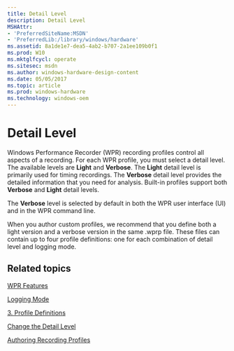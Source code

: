 ```yaml
---
title: Detail Level
description: Detail Level
MSHAttr:
- 'PreferredSiteName:MSDN'
- 'PreferredLib:/library/windows/hardware'
ms.assetid: 8a1de1e7-dea5-4ab2-b707-2a1ee109b0f1
ms.prod: W10
ms.mktglfcycl: operate
ms.sitesec: msdn
ms.author: windows-hardware-design-content
ms.date: 05/05/2017
ms.topic: article
ms.prod: windows-hardware
ms.technology: windows-oem
---
```


# Detail Level


Windows Performance Recorder (WPR) recording profiles control all aspects of a recording. For each WPR profile, you must select a detail level. The available levels are **Light** and **Verbose**. The **Light** detail level is primarily used for timing recordings. The **Verbose** detail level provides the detailed information that you need for analysis. Built-in profiles support both **Verbose** and **Light** detail levels.

The **Verbose** level is selected by default in both the WPR user interface (UI) and in the WPR command line.

When you author custom profiles, we recommend that you define both a light version and a verbose version in the same .wprp file. These files can contain up to four profile definitions: one for each combination of detail level and logging mode.

## Related topics


[WPR Features](wpr-features.md)

[Logging Mode](logging-mode.md)

[3. Profile Definitions](3-profile-definitions.md)

[Change the Detail Level](change-the-detail-level.md)

[Authoring Recording Profiles](authoring-recording-profiles.md)

 

 







